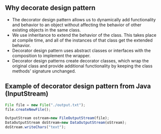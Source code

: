 ## Why decorate design pattern ##
- The decorator design pattern allows us to dynamically add functionality and behavior to an object without affecting the behavior of other existing objects in the same class.
- We use inheritance to extend the behavior of the class. This takes place at compile time, and all of the instances of that class get the extended behavior.
- Decorator design pattern uses abstract classes or interfaces with the composition to implement the wrapper.
- Decorator design patterns create decorator classes, which wrap the original class and provide additional functionality by keeping the class methods' signature unchanged.

## Example of decorator design pattern from Java (InputStream) ##
```js
File file = new File("./output.txt");
file.createNewFile();

OutputStream ostream=new FileOutputStream(file);
DataOutputStream doStream=new DataOutputStream(oStream);
doStream.writeChars("text");

```
